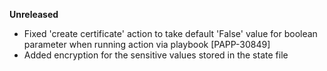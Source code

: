 **Unreleased**
* Fixed 'create certificate' action to take default 'False' value for boolean parameter when running action via playbook [PAPP-30849]
* Added encryption for the sensitive values stored in the state file

